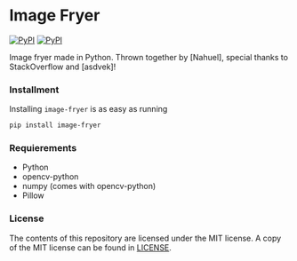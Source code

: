 # Image Fryer
[![PyPI](https://img.shields.io/pypi/l/image-fryer.svg)](https://pypi.python.org/pypi/image-fryer/)
[![PyPI](https://img.shields.io/pypi/v/image-fryer.svg)](https://pypi.python.org/pypi/image-fryer/)

Image fryer made in Python. Thrown together by [Nahuel], special thanks to StackOverflow and [asdvek]!

### Installment
Installing `image-fryer` is as easy as running 
```bash
pip install image-fryer
```

### Requierements
- Python
- opencv-python
- numpy (comes with opencv-python)
- Pillow

### License
The contents of this repository are licensed under the MIT license. A
copy of the MIT license can be found in [LICENSE](https://github.com/NahuLD/image-fryer/blob/master/LICENSE).
